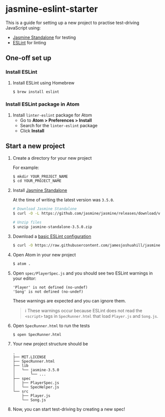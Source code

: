 # jasmine-eslint-starter

This is a guide for setting up a new project to practise test-driving JavaScript
using:
- [Jasmine Standalone](https://jasmine.github.io/) for testing
- [ESLint](https://eslint.org/) for linting

## One-off set up

### Install ESLint

1. Install ESLint using Homebrew
    ```bash
    $ brew install eslint
    ```

### Install ESLint package in Atom

1. Install `linter-eslint` package for Atom
    - Go to **Atom > Preferences > Install**
    - Search for the `linter-eslint` package
    - Click **Install**

## Start a new project

1. Create a directory for your new project

    For example:
    ```bash
    $ mkdir YOUR_PROJECT_NAME
    $ cd YOUR_PROJECT_NAME
    ```

1. Install [Jasmine Standalone](https://jasmine.github.io/pages/getting_started.html)

    At the time of writing the latest version was `3.5.0`.
    ```bash
    # Download Jasmine Standalone
    $ curl -O -L https://github.com/jasmine/jasmine/releases/download/v3.5.0/jasmine-standalone-3.5.0.zip

    # Unzip files
    $ unzip jasmine-standalone-3.5.0.zip
    ```

1. Download a [basic ESLint configuration](https://github.com/jamesjoshuahill/jasmine-eslint-starter/blob/master/.eslintrc.json)
    ```bash
    $ curl -O https://raw.githubusercontent.com/jamesjoshuahill/jasmine-eslint-starter/master/.eslintrc.json
    ```

1. Open Atom in your new project
    ```bash
    $ atom .
    ```

1. Open `spec/PlayerSpec.js` and you should see two ESLint warnings in your editor:
    ```
    'Player' is not defined (no-undef)
    'Song' is not defined (no-undef)
    ```
    These warnings are expected and you can ignore them.

    > ℹ️ These warnings occur because ESLint does not read the `<script>` tags in
    > `SpecRunner.html` that load `Player.js` and `Song.js`.

1. Open `SpecRunner.html` to run the tests
    ```bash
    $ open SpecRunner.html
    ```

1. Your new project structure should be
    ```
    .
    ├── MIT.LICENSE
    ├── SpecRunner.html
    ├── lib
    │   └── jasmine-3.5.0
    │       └── ...
    ├── spec
    │   ├── PlayerSpec.js
    │   └── SpecHelper.js
    └── src
        ├── Player.js
        └── Song.js
    ```

1. Now, you can start test-driving by creating a new spec!
